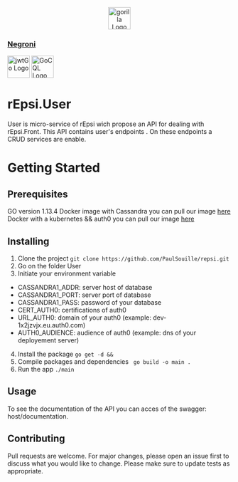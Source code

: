 <p align="center">
  <a href="https://www.gorillatoolkit.org/pkg/mux" target="blank"><img src="https://miro.medium.com/max/400/1*5QBUnkCjT_m0amIHeweqGg.png" width="50" alt="gorilla Logo" /></a>
 <a href="https://godoc.org/github.com/codegangsta/negroni" target="blank"><h3>Negroni</h3></a>
 <a href="https://godoc.org/github.com/dgrijalva/jwt-go" target="blank"><img src="https://cdn.ednsquare.com/s/*/a5f181f3-bb0e-4a25-8847-f973a266bd90.png" width="50" alt="jwtGo Logo" /></a>
 <a href="https://godoc.org/github.com/gocql/gocql" target="blank"><img src="https://gocql.github.io/gocql.png" width="50" alt="GoCQL Logo" /></a> 
</p>


# rEpsi.User
User is micro-service of rEpsi wich propose an API for dealing with rEpsi.Front.
This API contains  user's endpoints .
On these endpoints a CRUD services are enable. 
# Getting Started

## Prerequisites
 GO version 1.13.4
 Docker image with Cassandra you can pull our image [here](http://link)
 Docker with a kubernetes && auth0  you can pull our image [here]()
## Installing

1. Clone the project
```git clone https://github.com/PaulSouille/repsi.git```
2. Go on the folder User
3. Initiate your environment variable 
* CASSANDRA1_ADDR: server host of database
* CASSANDRA1_PORT: server port of database 
* CASSANDRA1_PASS: password of your database
* CERT_AUTH0: certifications of auth0
* URL_AUTH0: domain of your auth0 (example: dev-1x2jzvjx.eu.auth0.com)
* AUTH0_AUDIENCE: audience of auth0 (example: dns of your deployement server)
4. Install the package
```go get -d && ```
5. Compile packages and dependencies
``` go build -o main .```
6. Run the app
```./main```



## Usage
To see the documentation of the API you can acces of the swagger:  host/documentation.


## Contributing
Pull requests are welcome. For major changes, please open an issue first to discuss what you would like to change.
Please make sure to update tests as appropriate.
 
